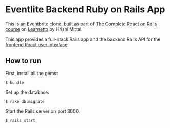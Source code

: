 # Eventlite Backend Ruby on Rails App

This is an Eventbrite clone, built as part of [The Complete React on Rails course](https://learnetto.com/users/hrishio/courses/react-rails-course) on [Learnetto](https://learnetto.com) by Hrishi Mittal.

This app provides a full-stack Rails app and the backend Rails API for the [frontend React user interface](https://github.com/learnetto/eventlite-frontend).

## How to run

First, install all the gems:

```
$ bundle
```

Set up the database:

```
$ rake db:migrate
```

Start the Rails server on port 3000.

```
$ rails start
```

